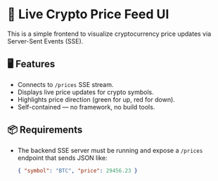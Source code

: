 # 🧪 Live Crypto Price Feed UI

This is a simple frontend to visualize cryptocurrency price updates via Server-Sent Events (SSE).

## 🖥️ Features

- Connects to `/prices` SSE stream.
- Displays live price updates for crypto symbols.
- Highlights price direction (green for up, red for down).
- Self-contained — no framework, no build tools.

## 📦 Requirements

- The backend SSE server must be running and expose a `/prices` endpoint that sends JSON like:
  ```json
  { "symbol": "BTC", "price": 29456.23 }
